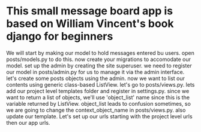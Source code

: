 # This small message board app is based on William Vincent's book django for beginners
We will start by making our model to hold messages entered bu users.
open posts/models.py to do this.
now create your migrations to accomodate our model.
set up the admin by creating the site superuser.
we need to register our model in posts/admin.py for us to manage it via the admin interface.
let's create some posts objects using the admin.
now we want to list our contents using generic class-based ListView.
let's go to posts/views.py.
lets add our project level templates folder and register in settings.py.
since we want to return a list of objects, we'll use 'object_list' name since this is the variable returned by ListView.
object_list leads to confusion sometimes, so we are going to change the context_object_name in posts/views.py.
also update our template.
Let's set up our urls starting with the project level urls then our app urls.